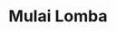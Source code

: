 ---
    title: Mulai Lomba
    language: en
    category: School
    tags: [React, Supabase, Suspense, Code Spliting, Authentication ]
    image: {
        src: "/images/projects/mulai-lomba.png",
        alt: mulai-lomba-image
    }
    color: {
        dark: "#5564AA",
        light: "#323A63"
    }
    isDraft: false
    externalLink: 'https://mulailomba.web.app/'
    description: Web application that effortlessly connects individuals seeking contests with reputable contest providers, all in one convenient digital platform.
    isWritten: true
---